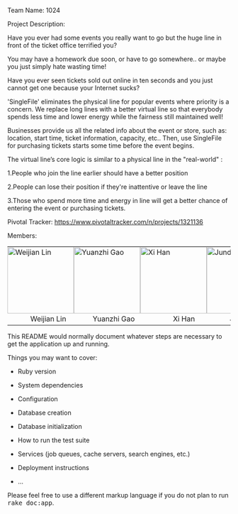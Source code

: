 
Team Name: 1024

Project Description:

Have you ever had some events you really want to go but the huge line in front of the ticket office terrified you?

You may have a homework due soon, or have to go somewhere.. or maybe you just simply hate wasting time!

Have you ever seen tickets sold out online in ten seconds and you just cannot get one because your Internet sucks?

'SingleFile' eliminates the physical line for popular events where priority is a concern. We replace long lines with a better virtual line so that everybody spends less time and lower energy while the fairness still maintained well!

Businesses provide us all the related info about the event or store, such as: location, start time, ticket information, capacity, etc.. Then, use SingleFile for purchasing tickets starts some time before the event begins. 

The virtual line’s core logic is similar to a physical line in the "real-world" :

1.People who join the line earlier should have a better position

2.People can lose their position if they're inattentive or leave the line

3.Those who spend more time and energy in line will get a better chance of entering the event or purchasing tickets.


Pivotal Tracker: https://www.pivotaltracker.com/n/projects/1321136

Members:
<table>
	<tbody>
		<tr>
			<td style="padding: 0px; margin: 0px;"><img src="https://media.licdn.com/mpr/mpr/shrinknp_200_200/p/8/005/091/34b/04d8b97.jpg" alt="Weijian Lin" width="150px" height="150px"></td>
			<td style="padding: 0px; margin: 0px;"><img src="https://raw.githubusercontent.com/scalableinternetservices/Team1024/gaoyuanzhi/Yuanzhi.jpg" alt="Yuanzhi Gao" width="150px" height="150px"></td>
			<td style="padding: 0px; margin: 0px;"><img src="https://media.licdn.com/mpr/mpr/shrinknp_200_200/AAEAAQAAAAAAAAOVAAAAJGU0NTU2MTQzLTZlOTAtNGE1ZS05ZDU5LTUxMzNmYTk4YmNkYg.jpg" alt="Xi Han" width="150px" height="150px"></td>
			<td style="padding: 0px; margin: 0px;"><img src="#" alt="Junda Zhu" width="150px" height="150px"></td>
		</tr>
		<tr>
			<td style="text-align: center;">&nbsp;&nbsp;&nbsp;&nbsp;&nbsp;&nbsp;&nbsp;&nbsp;Weijian Lin</td>
			<td style="text-align: center;">&nbsp;&nbsp;&nbsp;&nbsp;&nbsp;&nbsp;&nbsp;Yuanzhi Gao</td>
			<td style="text-align: center;">&nbsp;&nbsp;&nbsp;&nbsp;&nbsp;&nbsp;&nbsp;&nbsp;&nbsp;&nbsp;&nbsp;Xi Han</td>
			<td style="text-align: center;">&nbsp;&nbsp;&nbsp;&nbsp;&nbsp;&nbsp;&nbsp;&nbsp;Junda Zhu</td>
		</tr>
	</tbody>
</table>

This README would normally document whatever steps are necessary to get the
application up and running.

Things you may want to cover:

* Ruby version

* System dependencies

* Configuration

* Database creation

* Database initialization

* How to run the test suite

* Services (job queues, cache servers, search engines, etc.)

* Deployment instructions

* ...


Please feel free to use a different markup language if you do not plan to run
<tt>rake doc:app</tt>.
